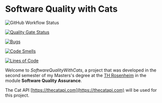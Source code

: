 # Software Quality with Cats

![GitHub Workflow Status](https://github.com/maex0/SoftwareQualityWithCats/actions/workflows/ci.yml/badge.svg)

[![Quality Gate Status](https://sonarcloud.io/api/project_badges/measure?project=maex0_SoftwareQualityWithCats&metric=alert_status)](https://sonarcloud.io/summary/new_code?id=maex0_SoftwareQualityWithCats)

[![Bugs](https://sonarcloud.io/api/project_badges/measure?project=maex0_SoftwareQualityWithCats&metric=bugs)](https://sonarcloud.io/summary/new_code?id=maex0_SoftwareQualityWithCats)

[![Code Smells](https://sonarcloud.io/api/project_badges/measure?project=maex0_SoftwareQualityWithCats&metric=code_smells)](https://sonarcloud.io/summary/new_code?id=maex0_SoftwareQualityWithCats)

[![Lines of Code](https://sonarcloud.io/api/project_badges/measure?project=maex0_SoftwareQualityWithCats&metric=ncloc)](https://sonarcloud.io/summary/new_code?id=maex0_SoftwareQualityWithCats)

Welcome to _SoftwareQualityWithCats_, a project that was developed in the second semester of my Masters's degree at the [TH Rosenheim](https://www.th-rosenheim.de) in the module **Software Quality Assurance**.

The Cat API [https://thecatapi.com](https://thecatapi.com) will be used for this project.
